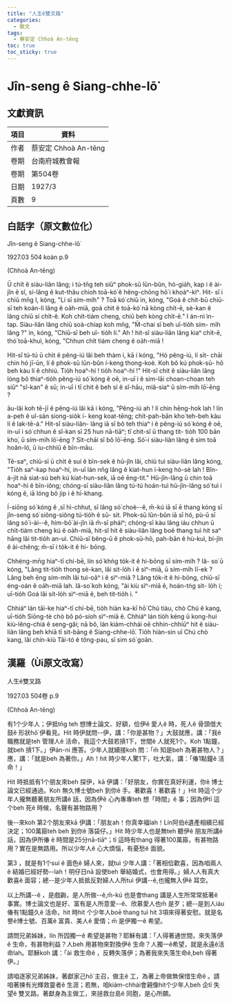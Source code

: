 ```yaml
---
title: "人生ê雙叉路"
categories:
  - 散文
tags:
  - 蔡安定 Chhoà An-tēng
toc: true
toc_sticky: true
---
```


# Jîn-seng ê Siang-chhe-lō͘

## 文獻資訊

| 項目 | 資料 |
|---|---|
| 作者 | 蔡安定 Chhoà An-tēng |
| 卷期 | 台南府城教會報 |
| 卷期 | 第504卷 |
| 日期 | 1927/3 |
| 頁數 | 9 |

## 白話字（原文數位化）

Jîn-seng ê Siang-chhe-lō͘

1927.03 504 koàn p.9

(Chhoà An-tēng)

Ū chi̍t ê siàu-liân lâng; i tú-tn̄g teh siūⁿ phok-sū lūn-bûn, hó-gia̍h, kap i ê ài-jîn ê sî, sí-lâng ê kut-thâu chioh toā-kó͘ ê hêng-chōng hō͘ i khoàⁿ-kìⁿ. Hit- sî i chiū mn̄g I, kóng, "Lí sī sím-mi̍h" ? Toā kó͘ chiū ìn, kóng, "Goá ê chit-bū chiū-sī teh koán-lí lâng ê oa̍h-miā, goá chit ê toā-kó͘ nā kòng chi̍t-ē, sè-kan ê lâng chiū sí chi̍t-ê. Koh chi̍t-tiám cheng, chiū beh kòng chi̍t-ē." I án-ni ìn-tap. Siàu-liân lâng chiū soà-chiap koh mn̄g, "M̄-chai sī beh uī-tio̍h sím- mi̍h lâng ?" ìn, kóng, "Chiū-sī beh uī- tio̍h lí." Ah ! hit-sî siàu-liân lâng kiaⁿ chi̍t-ē, thó͘ toā-khuì, kóng, "Chhun chi̍t tiám cheng ê oa̍h-miā !

Hit-sî tú-tú ū chi̍t ê pêng-iú lâi beh thàm i, kā i kóng, "Hó pêng-iú, lí si̍t- chāi chin hó jī-ūn, lí ê phok-sū lūn-bûn í-keng thong-koè. Koh bô kú phok-sū- hō beh kàu lí ê chhiú. Tio̍h hoaⁿ-hí ! tio̍h hoaⁿ-hí !" Hit-sî chit ê siàu-liân lâng lóng bô thiaⁿ-tio̍h pêng-iú só͘ kóng ê oē, in-uī i ê sim-lāi choan-choan teh siūⁿ "sî-kan" ê sū; in-uī i tī chit ê beh sí ê sî-hāu, miâ-siaⁿ ū sím-mi̍h lō͘-ēng ?

āu-lâi koh tē-jī ê pêng-iú lâi kā i kóng, "Pêng-iú ah ! lí chin hēng-hok lah ! lín a-peh ê uî-sán siong-sio̍k í- keng koat-tēng; chi̍t-pah-bān kho͘ teh-beh kàu lí ê lak-tē-á." Hit-sî siàu-liân- lâng iā sī bô teh thiaⁿ i ê pêng-iú só͘ kóng ê oē, in-uī i só͘ chhun ê sî-kan sī 25 hun nā-tiāⁿ; tī chit-sî ū thang tit- tio̍h 100 bān kho͘, ū sím-mi̍h lō͘-ēng ? Si̍t-chāi sī bô lō͘-ēng. Só͘-í siàu-liân lâng ê sim toā hoân-ló, ū iu-chhiû ê bīn-māu.

Tē-saⁿ, chiū-sī ū chi̍t ê suí ê bīn-sek ê hū-jîn lâi, chiū tuì siàu-liân lâng kóng, "Tio̍h saⁿ-kap hoaⁿ-hí, in-uī lán nn̄g lâng ê kiat-hun í-keng hó-sè lah ! Bîn- á-ji̍t nā siat-sú beh kú kiat-hun-sek, iā oē ēng-tit." Hū-jîn-lâng ū chin toā hoaⁿ-hí ê bīn-iông; chóng-sī siàu-liân lâng tú-tú hoán-tuì hū-jîn-lâng só͘ tuì i kóng ê, iā lóng bô ji̍p i ê hī-khang.

Í-siōng só͘ kóng ê ,sī hì-chhut, sī lâng só͘ choè--ê, m̄-kú iā sī ē thang kóng sī jîn-seng só͘ siông-siông tú-tio̍h ê sū- si̍t. Phok-sū lūn-bûn iā sī hó, pù-ū sī lâng só͘ ì-ài--ê, him-bō͘ ài-jîn iā m̄-sī pháiⁿ; chóng-sī kàu lâng iáu chhun ū chi̍t-tiám cheng kú ê oa̍h-miā, hit-sî hit ê siàu-liân lâng boē thang tuì hit saⁿ hāng lâi tit-tio̍h an-uì. Chiū-sī bêng-ū ê phok-sū-hō, pah-bān ê hù-kuì, bí-jîn ê ài-chêng; m̄-sī i to̍k-it ê hi- bōng.

Chhéng-mn̄g hiaⁿ-tī chí-bē, lín só͘ khǹg to̍k-it ê hi-bōng sī sím-mi̍h ? Iâ- so͘ ū kóng, "Lâng tit-tio̍h thong sè-kan, lâi sit-lo̍h i ê sìⁿ-miā, ū sím-mi̍h lī-ek ? Lâng beh ēng sím-mi̍h lâi tuì-oāⁿ i ê sìⁿ-miā ? Lâng to̍k-it ê hi-bōng, chiū-sī éng-oán ê oa̍h-miā lah. Iâ-so͘ koh kóng, "ài kiù sìⁿ-miā ê, hoán-tńg sit- lo̍h i; uī-tio̍h Goá lâi sit-lo̍h sìⁿ-miā ê, beh tit-tio̍h i. "

Chhiáⁿ lán tāi-ke hiaⁿ-tī chí-bē, tio̍h hiàn ka-kī hō͘ Chú tiàu, chò Chú ê kang, uī-tio̍h Siōng-tè chò bô pó-sioh sìⁿ-miā ê. Chhiáⁿ lán tio̍h kéng ū kong-hui kiù-lêng-chiá ê seng-gâi; nā bô, lán kiám-chhái oē chhin-chhiūⁿ hit ê siàu-liân lâng beh khiā tī sit-bāng ê Siang-chhe-lō͘. Tio̍h hiàn-sin uī Chú chò kang, lâi chín-kiù Tâi-tó ê tông-pau, sī sim só͘ goān.

## 漢羅（Ùi原文改寫）

人生ê雙叉路

1927.03 504卷 p.9

(Chhoà An-tēng)

有1个少年人；伊抵tn̄g teh 想博士論文、好額，佮伊ê 愛人ê 時，死人ê 骨頭借大鼓ê 形狀hō͘ 伊看見。Hit 時伊就問--伊，講：「你是甚物？」大鼓就應，講：「我ê 職務就是teh 管理人ê 活命，我這个大鼓若摃1下，世間ê 人就死1个。Koh 1點鐘，就beh 摃1下。」伊án-ni 應答。少年人就續接koh 問：「m̄ 知是beh 為著甚物人？」應，講：「就是beh 為著你。」Ah！hit 時少年人驚1下，吐大氣，講：「偆1點鐘ê 活命！」

Hit 時抵抵有1个朋友來beh 探伊，kā 伊講：「好朋友，你實在真好利運，你ê 博士論文已經通過。Koh 無久博士號beh 到你ê 手。著歡喜！著歡喜！」Hit 時這个少年人攏無聽著朋友所講ê 話，因為伊ê 心內專專teh 想「時間」ê 事；因為伊tī 這个beh 死ê 時候，名聲有甚物路用？

後--來koh 第2个朋友來kā 伊講：「朋友ah！你真幸福lah！Lín阿伯ê遺產相續已經決定；100萬箍teh beh 到你ê 落袋仔。」Hit 時少年人也是無teh 聽伊ê 朋友所講ê 話，因為伊所偆 ê 時間是25分nā-tiāⁿ；tī 這時有thang 得著100萬箍，有甚物路用？實在是無路用。所以少年人ê 心大煩惱，有憂愁ê 面貌。

第3 ，就是有1个suí ê 面色ê 婦人來，就tuì 少年人講：「著相佮歡喜，因為咱兩人ê 結婚已經好勢--lah！明仔日nā 設使beh 舉結婚式，也會用得。」婦人人有真大歡喜ê 面容；總--是少年人抵抵反對婦人人所tuì 伊講--ê,也攏無入伊ê 耳空。

以上所講--ê ，是戲齣，是人所做--ê,m̄-kú 也是會thang 講是人生所常常抵著ê 事實。博士論文也是好、富有是人所意愛--ê、欣慕愛人也m̄ 是歹；總--是到人iáu 偆有1點鐘久ê 活命，hit 時hit 个少年人boē thang tuì hit 3項來得著安慰。就是名譽ê博士號、百萬ê 富貴、美人ê 愛情；m̄ 是伊獨一ê 希望。

請問兄弟姊妹，lín 所囥獨一ê 希望是甚物？耶穌有講：「人得著通世間，來失落伊ê 生命，有甚物利益？人beh 用甚物來對換伊ê 生命？人獨一ê希望，就是永遠ê活命lah。耶穌koh 講：「ài 救生命ê ，反轉失落伊；為著我來失落生命ê,beh 得著伊。」

請咱逐家兄弟姊妹，著獻家己hō͘ 主召，做主ê 工，為著上帝做無保惜生命ê 。請咱著揀有光輝救靈者ê 生涯；若無，咱kiám-chhái會親像hit个少年人beh 企tī 失望ê 雙叉路。著獻身為主做工，來拯救台島ê 同胞，是心所願。
